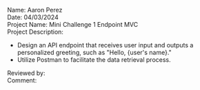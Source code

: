 Name: Aaron Perez <br>
Date: 04/03/2024 <br>
Project Name: Mini Challenge 1 Endpoint MVC <br>
Project Description: <br>
* Design an API endpoint that receives user input and outputs a personalized greeting, such as "Hello, {user's name}." <br>
* Utilize Postman to facilitate the data retrieval process. <br>

Reviewed by:  
Comment:
